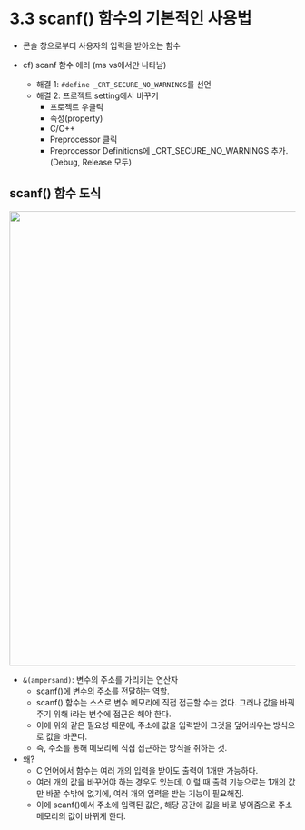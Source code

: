 # 3.3 scanf() 함수의 기본적인 사용법

* 콘솔 창으로부터 사용자의 입력을 받아오는 함수

* cf) scanf 함수 에러 (ms vs에서만 나타남)
    - 해결 1: `#define _CRT_SECURE_NO_WARNINGS`를 선언
    - 해결 2: 프로젝트 setting에서 바꾸기
        - 프로젝트 우클릭
        - 속성(property) 
        - C/C++
        - Preprocessor 클릭
        - Preprocessor Definitions에  _CRT_SECURE_NO_WARNINGS 추가. (Debug, Release 모두)

## scanf() 함수 도식
<img src="https://github.com/uber9ma/following_C/blob/master/images/chapter3/data3.png?raw=true" width="800">

* `&(ampersand)`: 변수의 주소를 가리키는 연산자
    - scanf()에 변수의 주소를 전달하는 역할.
    - scanf() 함수는 스스로 변수 메모리에 직접 접근할 수는 없다. 그러나 값을 바꿔주기 위해 i라는 변수에 접근은 해야 한다.
    - 이에 위와 같은 필요성 때문에, 주소에 값을 입력받아 그것을 덮어씌우는 방식으로 값을 바꾼다.
    - 즉, 주소를 통해 메모리에 직접 접근하는 방식을 취하는 것.
* 왜?
    - C 언어에서 함수는 여러 개의 입력을 받아도 출력이 1개만 가능하다.
    - 여러 개의 값을 바꾸어야 하는 경우도 있는데, 이럴 때 출력 기능으로는 1개의 값만 바꿀 수밖에 없기에, 여러 개의 입력을 받는 기능이 필요해짐.
    - 이에 scanf()에서 주소에 입력된 값은, 해당 공간에 값을 바로 넣어줌으로 주소 메모리의 값이 바뀌게 한다.

